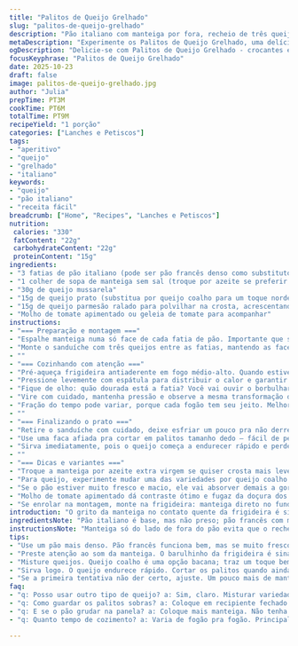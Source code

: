 ```yaml
---
title: "Palitos de Queijo Grelhado"
slug: "palitos-de-queijo-grelhado"
description: "Pão italiano com manteiga por fora, recheio de três queijos, grelhado até a crosta dourar e virar palitos para mergulhar em calda de tomate ou sopa. Versão prática e crocante do clássico sanduba tão amado, com toque exercício sensorial ao ouvir estalo da manteiga na frigideira e aroma invadindo a cozinha."
metaDescription: "Experimente os Palitos de Queijo Grelhado, uma delícia crocante com queijo derretido e sabor irresistível"
ogDescription: "Delicie-se com Palitos de Queijo Grelhado - crocantes e recheados com queijos, perfeitos para mergulhar em molho de tomate ou sopa"
focusKeyphrase: "Palitos de Queijo Grelhado"
date: 2025-10-23
draft: false
image: palitos-de-queijo-grelhado.jpg
author: "Julia"
prepTime: PT3M
cookTime: PT6M
totalTime: PT9M
recipeYield: "1 porção"
categories: ["Lanches e Petiscos"]
tags:
- "aperitivo"
- "queijo"
- "grelhado"
- "italiano"
keywords:
- "queijo"
- "pão italiano"
- "receita fácil"
breadcrumb: ["Home", "Recipes", "Lanches e Petiscos"]
nutrition: 
 calories: "330"
 fatContent: "22g"
 carbohydrateContent: "22g"
 proteinContent: "15g"
ingredients:
- "3 fatias de pão italiano (pode ser pão francês denso como substituto)"
- "1 colher de sopa de manteiga sem sal (troque por azeite se preferir sabor mais leve)"
- "30g de queijo mussarela"
- "15g de queijo prato (substitua por queijo coalho para um toque nordestino)"
- "15g de queijo parmesão ralado para polvilhar na crosta, acrescentando textura"
- "Molho de tomate apimentado ou geleia de tomate para acompanhar"
instructions:
- "=== Preparação e montagem ==="
- "Espalhe manteiga numa só face de cada fatia de pão. Importante que seja camada fina pra não encharcar no cozimento; se exagerar, a crosta fica pesada."
- "Monte o sanduíche com três queijos entre as fatias, mantendo as faces com manteiga viradas pra fora. Use mussarela pra derreter fácil, prato para sabor equilibrado e parmesão para aroma e crocância com finalização."
- ""
- "=== Cozinhando com atenção ==="
- "Pré-aqueça frigideira antiaderente em fogo médio-alto. Quando estiver quentinha, coloque o sanduíche."
- "Pressione levemente com espátula para distribuir o calor e garantir a crosta uniforme."
- "Fique de olho: quão dourada está a fatia? Você vai ouvir o borbulhar e estalar da manteiga liberando aroma e textura. Isso acontece geralmente entre 1min30 e 2min30."
- "Vire com cuidado, mantenha pressão e observe a mesma transformação do outro lado."
- "Fração do tempo pode variar, porque cada fogão tem seu jeito. Melhor confiar no visual e som do cozimento que em cronômetro."
- ""
- "=== Finalizando o prato ==="
- "Retire o sanduíche com cuidado, deixe esfriar um pouco pra não derreter o recheio demais ao cortar."
- "Use uma faca afiada pra cortar em palitos tamanho dedo – fácil de pegar e perfeito pra mergulhar no molho ou sopa."
- "Sirva imediatamente, pois o queijo começa a endurecer rápido e perde aquele esticamento gostoso."
- ""
- "=== Dicas e variantes ==="
- "Troque a manteiga por azeite extra virgem se quiser crosta mais leve e toque herbáceo."
- "Para queijo, experimente mudar uma das variedades por queijo coalho ou um mix de cheddar e gouda pra sabor mais intenso. Já usei até queijo minas curado em falta de ingredientes."
- "Se o pão estiver muito fresco e macio, ele vai absorver demais a gordura e perder crocância – melhor assar ligeiramente antes pra garantir textura firme."
- "Molho de tomate apimentado dá contraste ótimo e fugaz da doçura dos queijos. Vale substituir por geleia de pimenta ou até catchup artesanal."
- "Se enrolar na montagem, monte na frigideira: manteiga direto no fundo, uma fatia de pão, os queijos e outra fatia com manteiga por cima. Dá aquela pressa em dias corridos, mas o resultado não muda muito."
introduction: "O grito da manteiga no contato quente da frigideira é sinal claro do que vem pela frente. Pão italiano, manteigado só de um lado, recheado com uma trinca certeira de queijos que derretem em tentação. A crosta dourada é quem garante aquela mordida que faz barulho, contrasta com o queijo cremoso e faz a combinação tão conhecida se transformar. Já tentei usar só mussarela, mas o trio muda o jogo – textura e sabor mais complexos. Palitos pra mergulhar num molho de tomate apimentado? Ah, é festa no paladar. Surpreendente como algo simples vira obra de arte com pequenos truques que ensino aqui. Temperatura, pressão, tempo… tudo conversa com seus sentidos. Prepare pra lembrar dos velhos sanduíches da infância, mas numa versão repaginada que só cozinha experiente sabe tirar. Se errar a temperatura ou passar da mão na manteiga, perde a graça – atenção é tudo. E se a panela grudar, joga um pouquinho mais de manteiga ou troca pra uma antiaderente boa. Já aprendi do jeito difícil."
ingredientsNote: "Pão italiano é base, mas não preso; pão francês com miolo mais dinâmico também funciona, porém deixa a receita mais rústica. Manteiga dá sabor e ajuda a dourar, mas quem evita gordura animal pode trocar por azeite extra virgem; aí o gosto muda, fica mais mediterrâneo. Queijos: mussarela pra cremosidade fundamental, queijo prato para equilíbrio e mild, parmesão ralado salpicado antes de grelhar traz crocância inesperada. Queijo coalho ou minas curado são alternativas interessantes, variando conforme região e disponibilidade. Molho de tomate tradicional cai bem, mas atente pro uso da geleia de tomate com toque apimentado pra quebrar a doçura do recheio, importante pra não ficar enjoativo. Aproveite sobra de queijos pra misturar. Mantenha qualidades do pão e dos queijos, esses ingredientes definidos são o segredo pra manter a textura da experiência."
instructionsNote: "Manteiga só do lado de fora do pão evita que o recheio fique encharcado, garantindo crosta crocante e brilhosinha. Pressionar o sanduíche com a espátula distribui o calor uniformemente e ativa as reações de Maillard na superfície, por isso não deixe o ferro quente sem unha espátula para controlar o cozimento. O tempo exato é variável; observe o tom dourado intenso e o som borbulhante como sinal. Vire só quando a primeira face estiver bem firme, pra evitar desmanchar o sanduíche. Corte com faca afiada para que o calor retido no centro do recheio não desfaça o formato dos palitos. Servir logo é crucial – queijo esfria e endurece rápido. Molho ou sopa não devem estar quentes demais nem frios, para formar contraste e não roubar protagonismo. Essas etapas são fruto de tentativa e erro na minha cozinha, cada detalhe muda o resultado, e com a prática aprende a identificar pelo cheiro, textura da crosta e até o peso ao apertar, o ponto exato para tirar da frigideira."
tips:
- "Use um pão mais denso. Pão francês funciona bem, mas se muito fresco, pode perder crocância. Tostado antes é uma boa ideia. Experimente."
- "Preste atenção ao som da manteiga. O barulhinho da frigideira é sinal de que está quase lá. Não tenha pressa, observe a cor das fatias. Clara e dourada."
- "Misture queijos. Queijo coalho é uma opção bacana; traz um toque bem nordestino. Gouda e cheddar também. Fica diferente mas vale a pena. Fica intenso."
- "Sirva logo. O queijo endurece rápido. Cortar os palitos quando ainda quente é essencial. Se demorar, problema. Um vaso vai mudar a textura. Fique por perto."
- "Se a primeira tentativa não der certo, ajuste. Um pouco mais de manteiga ou deixar na panela mais tempo. Temperatura alta é bom. Não tenha medo de errar."
faq:
- "q: Posso usar outro tipo de queijo? a: Sim, claro. Misturar variedades melhora o sabor. Experimente minas curado ou até ricota se quiser algo diferente."
- "q: Como guardar os palitos sobras? a: Coloque em recipiente fechado. Reaqueça na frigideira.  Microondas não é boa opção. Fica mole, não tem crocância."
- "q: E se o pão grudar na panela? a: Coloque mais manteiga. Não tenha medo. Um bom antiaderente também ajuda. Assim não arrisca perder tudo na hora."
- "q: Quanto tempo de cozimento? a: Varia de fogão pra fogão. Principalmente se for o modelo antigo. Fique de olho no dourado e no barulho da manteiga."

---
```


